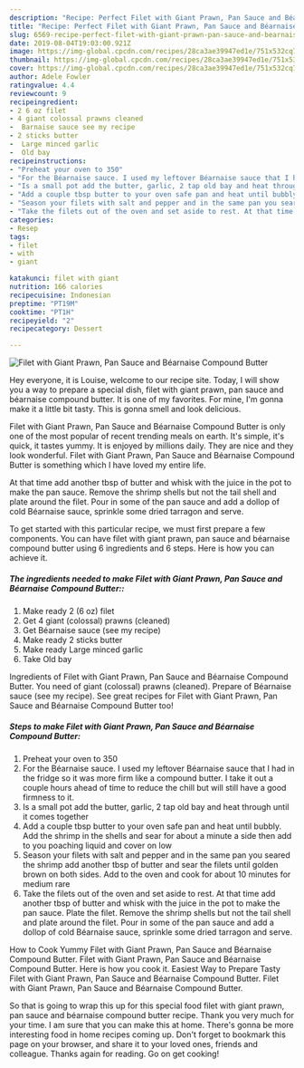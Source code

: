 ```yaml
---
description: "Recipe: Perfect Filet with Giant Prawn, Pan Sauce and Béarnaise Compound Butter"
title: "Recipe: Perfect Filet with Giant Prawn, Pan Sauce and Béarnaise Compound Butter"
slug: 6569-recipe-perfect-filet-with-giant-prawn-pan-sauce-and-bearnaise-compound-butter
date: 2019-08-04T19:03:00.921Z
image: https://img-global.cpcdn.com/recipes/28ca3ae39947ed1e/751x532cq70/filet-with-giant-prawn-pan-sauce-and-bearnaise-compound-butter-recipe-main-photo.jpg
thumbnail: https://img-global.cpcdn.com/recipes/28ca3ae39947ed1e/751x532cq70/filet-with-giant-prawn-pan-sauce-and-bearnaise-compound-butter-recipe-main-photo.jpg
cover: https://img-global.cpcdn.com/recipes/28ca3ae39947ed1e/751x532cq70/filet-with-giant-prawn-pan-sauce-and-bearnaise-compound-butter-recipe-main-photo.jpg
author: Adele Fowler
ratingvalue: 4.4
reviewcount: 9
recipeingredient:
- 2 6 oz filet
- 4 giant colossal prawns cleaned
-  Barnaise sauce see my recipe
- 2 sticks butter
-  Large minced garlic
-  Old bay
recipeinstructions:
- "Preheat your oven to 350"
- "For the Béarnaise sauce. I used my leftover Béarnaise sauce that I had in the fridge so it was more firm like a compound butter. I take it out a couple hours ahead of time to reduce the chill but will still have a good firmness to it."
- "Is a small pot add the butter, garlic, 2 tap old bay and heat through until it comes together"
- "Add a couple tbsp butter to your oven safe pan and heat until bubbly. Add the shrimp in the shells and sear for about a minute a side then add to you poaching liquid and cover on low"
- "Season your filets with salt and pepper and in the same pan you seared the shrimp add another tbsp of butter and sear the filets until golden brown on both sides. Add to the oven and cook for about 10 minutes for medium rare"
- "Take the filets out of the oven and set aside to rest. At that time add another tbsp of butter and whisk with the juice in the pot to make the pan sauce. Plate the filet. Remove the shrimp shells but not the tail shell and plate around the filet. Pour in some of the pan sauce and add a dollop of cold Béarnaise sauce, sprinkle some dried tarragon and serve."
categories:
- Resep
tags:
- filet
- with
- giant

katakunci: filet with giant
nutrition: 166 calories
recipecuisine: Indonesian
preptime: "PT19M"
cooktime: "PT1H"
recipeyield: "2"
recipecategory: Dessert

---
```



![Filet with Giant Prawn, Pan Sauce and Béarnaise Compound Butter](https://img-global.cpcdn.com/recipes/28ca3ae39947ed1e/751x532cq70/filet-with-giant-prawn-pan-sauce-and-bearnaise-compound-butter-recipe-main-photo.jpg)

Hey everyone, it is Louise, welcome to our recipe site. Today, I will show you a way to prepare a special dish, filet with giant prawn, pan sauce and béarnaise compound butter. It is one of my favorites. For mine, I'm gonna make it a little bit tasty. This is gonna smell and look delicious.

Filet with Giant Prawn, Pan Sauce and Béarnaise Compound Butter is only one of the most popular of recent trending meals on earth. It's simple, it's quick, it tastes yummy. It is enjoyed by millions daily. They are nice and they look wonderful. Filet with Giant Prawn, Pan Sauce and Béarnaise Compound Butter is something which I have loved my entire life.

At that time add another tbsp of butter and whisk with the juice in the pot to make the pan sauce. Remove the shrimp shells but not the tail shell and plate around the filet. Pour in some of the pan sauce and add a dollop of cold Béarnaise sauce, sprinkle some dried tarragon and serve.


To get started with this particular recipe, we must first prepare a few components. You can have filet with giant prawn, pan sauce and béarnaise compound butter using 6 ingredients and 6 steps. Here is how you can achieve it.

##### The ingredients needed to make Filet with Giant Prawn, Pan Sauce and Béarnaise Compound Butter::

1. Make ready 2 (6 oz) filet
1. Get 4 giant (colossal) prawns (cleaned)
1. Get  Béarnaise sauce (see my recipe)
1. Make ready 2 sticks butter
1. Make ready  Large minced garlic
1. Take  Old bay


Ingredients of Filet with Giant Prawn, Pan Sauce and Béarnaise Compound Butter. You need of giant (colossal) prawns (cleaned). Prepare of Béarnaise sauce (see my recipe). See great recipes for Filet with Giant Prawn, Pan Sauce and Béarnaise Compound Butter too! 

##### Steps to make Filet with Giant Prawn, Pan Sauce and Béarnaise Compound Butter:

1. Preheat your oven to 350
1. For the Béarnaise sauce. I used my leftover Béarnaise sauce that I had in the fridge so it was more firm like a compound butter. I take it out a couple hours ahead of time to reduce the chill but will still have a good firmness to it.
1. Is a small pot add the butter, garlic, 2 tap old bay and heat through until it comes together
1. Add a couple tbsp butter to your oven safe pan and heat until bubbly. Add the shrimp in the shells and sear for about a minute a side then add to you poaching liquid and cover on low
1. Season your filets with salt and pepper and in the same pan you seared the shrimp add another tbsp of butter and sear the filets until golden brown on both sides. Add to the oven and cook for about 10 minutes for medium rare
1. Take the filets out of the oven and set aside to rest. At that time add another tbsp of butter and whisk with the juice in the pot to make the pan sauce. Plate the filet. Remove the shrimp shells but not the tail shell and plate around the filet. Pour in some of the pan sauce and add a dollop of cold Béarnaise sauce, sprinkle some dried tarragon and serve.


How to Cook Yummy Filet with Giant Prawn, Pan Sauce and Béarnaise Compound Butter. Filet with Giant Prawn, Pan Sauce and Béarnaise Compound Butter. Here is how you cook it. Easiest Way to Prepare Tasty Filet with Giant Prawn, Pan Sauce and Béarnaise Compound Butter. Filet with Giant Prawn, Pan Sauce and Béarnaise Compound Butter. 

So that is going to wrap this up for this special food filet with giant prawn, pan sauce and béarnaise compound butter recipe. Thank you very much for your time. I am sure that you can make this at home. There's gonna be more interesting food in home recipes coming up. Don't forget to bookmark this page on your browser, and share it to your loved ones, friends and colleague. Thanks again for reading. Go on get cooking!
